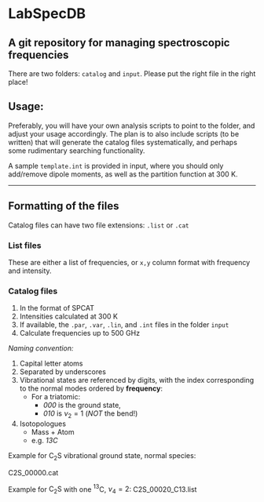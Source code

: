 # LabSpecDB

## A git repository for managing spectroscopic frequencies

There are two folders: `catalog` and `input`. Please put the right file in the right place!

## Usage:

Preferably, you will have your own analysis scripts to point to the folder, and adjust your usage accordingly. The plan is to also include scripts (to be written) that will generate the catalog files systematically, and perhaps some rudimentary searching functionality.

A sample `template.int` is provided in input, where you should only add/remove dipole moments, as well as the partition function at 300 K.

---

## Formatting of the files

Catalog files can have two file extensions: `.list` or `.cat`

### List files

These are either a list of frequencies, or `x,y` column format with frequency
and intensity.

### Catalog files

1. In the format of SPCAT
2. Intensities calculated at 300 K
3. If available, the `.par`, `.var`, `.lin`, and `.int` files in the folder
`input`
4. Calculate frequencies up to 500 GHz

_Naming convention:_

1. Capital letter atoms
2. Separated by underscores
3. Vibrational states are referenced by digits, with the index corresponding
to the normal modes ordered by __frequency__:
    - For a triatomic:
        - _000_ is the ground state,
        - _010_ is $\nu_2=1$ (_NOT_ the bend!)
4. Isotopologues
    - Mass + Atom
    - e.g. _13C_

Example for $\mathrm{C_2S}$ vibrational ground state, normal species:

C2S_00000.cat

Example for $\mathrm{C_2S}$ with one $^{13}$C, $\nu_4=2$:
C2S_00020_C13.list
